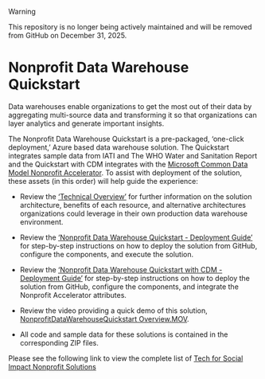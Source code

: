> [!WARNING]
> This repository is no longer being actively maintained and will be removed from GitHub on December 31, 2025.

# Nonprofit Data Warehouse Quickstart

Data warehouses enable organizations to get the most out of their data by aggregating multi-source data and transforming it so that organizations can layer analytics and generate important insights. 

The Nonprofit Data Warehouse Quickstart is a pre-packaged, ‘one-click deployment,’ Azure based data warehouse solution. The Quickstart integrates sample data from IATI and The WHO Water and Sanitation Report and the Quickstart with CDM integrates with the [Microsoft Common Data Model Nonprofit Accelerator](https://docs.microsoft.com/en-us/common-data-model/nfp-accelerator).  To assist with deployment of the solution, these assets (in this order) will help guide the experience:

* Review the [‘Technical Overview’](https://github.com/microsoft/Nonprofit_Data_Warehouse_Quickstart/blob/master/1.%20Nonprofit%20Data%20Warehouse%20Quickstart%20-%20Technical%20Overview.docx) for further information on the solution architecture, benefits of each resource, and alternative architectures organizations could leverage in their own production data warehouse environment.

* Review the [‘Nonprofit Data Warehouse Quickstart - Deployment Guide’](https://github.com/microsoft/Nonprofit_Data_Warehouse_Quickstart/blob/master/2.%20Nonprofit%20Data%20Warehouse%20Quickstart%20-%20Deployment%20Guide%201.1.docx) for step-by-step instructions on how to deploy the solution from GitHub, configure the components, and execute the solution. 

* Review the [‘Nonprofit Data Warehouse Quickstart with CDM - Deployment Guide’](https://github.com/microsoft/Nonprofit_Data_Warehouse_Quickstart/blob/master/3.%20Nonprofit%20Data%20Warehouse%20Quickstart%20with%20CDM%20-%20Deployment%20Guide.docx) for step-by-step instructions on how to deploy the solution from GitHub, configure the components, and integrate the Nonprofit Accelerator attributes.

* Review the video providing a quick demo of this solution, [NonprofitDataWarehouseQuickstart Overview.MOV](https://github.com/microsoft/Nonprofit_Data_Warehouse_Quickstart/blob/master/NonprofitDataWarehouseQuickstart%20Overview.MOV).

* All code and sample data for these solutions is contained in the corresponding ZIP files.  


Please see the following link to view the complete list of [Tech for Social Impact Nonprofit Solutions](https://github.com/microsoft/Nonprofits)



